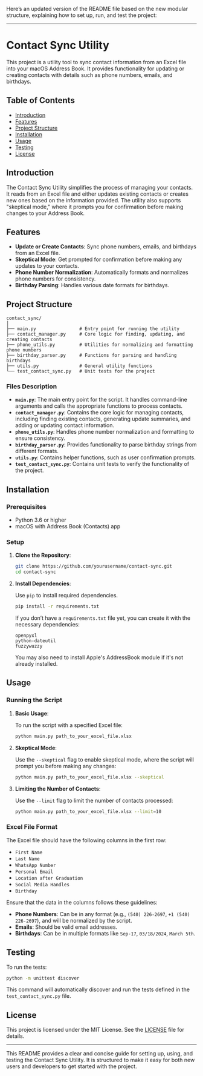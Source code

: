 Here’s an updated version of the README file based on the new modular structure, explaining how to set up, run, and test the project:

---

# Contact Sync Utility

This project is a utility tool to sync contact information from an Excel file into your macOS Address Book. It provides functionality for updating or creating contacts with details such as phone numbers, emails, and birthdays.

## Table of Contents
- [Introduction](#introduction)
- [Features](#features)
- [Project Structure](#project-structure)
- [Installation](#installation)
- [Usage](#usage)
- [Testing](#testing)
- [License](#license)

## Introduction

The Contact Sync Utility simplifies the process of managing your contacts. It reads from an Excel file and either updates existing contacts or creates new ones based on the information provided. The utility also supports "skeptical mode," where it prompts you for confirmation before making changes to your Address Book.

## Features

- **Update or Create Contacts**: Sync phone numbers, emails, and birthdays from an Excel file.
- **Skeptical Mode**: Get prompted for confirmation before making any updates to your contacts.
- **Phone Number Normalization**: Automatically formats and normalizes phone numbers for consistency.
- **Birthday Parsing**: Handles various date formats for birthdays.

## Project Structure

```
contact_sync/
│
├── main.py                # Entry point for running the utility
├── contact_manager.py     # Core logic for finding, updating, and creating contacts
├── phone_utils.py         # Utilities for normalizing and formatting phone numbers
├── birthday_parser.py     # Functions for parsing and handling birthdays
├── utils.py               # General utility functions
└── test_contact_sync.py   # Unit tests for the project
```

### Files Description

- **`main.py`**: The main entry point for the script. It handles command-line arguments and calls the appropriate functions to process contacts.
- **`contact_manager.py`**: Contains the core logic for managing contacts, including finding existing contacts, generating update summaries, and adding or updating contact information.
- **`phone_utils.py`**: Handles phone number normalization and formatting to ensure consistency.
- **`birthday_parser.py`**: Provides functionality to parse birthday strings from different formats.
- **`utils.py`**: Contains helper functions, such as user confirmation prompts.
- **`test_contact_sync.py`**: Contains unit tests to verify the functionality of the project.

## Installation

### Prerequisites

- Python 3.6 or higher
- macOS with Address Book (Contacts) app

### Setup

1. **Clone the Repository**:

    ```bash
    git clone https://github.com/yourusername/contact-sync.git
    cd contact-sync
    ```

2. **Install Dependencies**:

    Use `pip` to install required dependencies.

    ```bash
    pip install -r requirements.txt
    ```

    If you don’t have a `requirements.txt` file yet, you can create it with the necessary dependencies:

    ```plaintext
    openpyxl
    python-dateutil
    fuzzywuzzy
    ```
   
   You may also need to install Apple's AddressBook module if it's not already installed.

## Usage

### Running the Script

1. **Basic Usage**:

    To run the script with a specified Excel file:

    ```bash
    python main.py path_to_your_excel_file.xlsx
    ```

2. **Skeptical Mode**:

    Use the `--skeptical` flag to enable skeptical mode, where the script will prompt you before making any changes:

    ```bash
    python main.py path_to_your_excel_file.xlsx --skeptical
    ```

3. **Limiting the Number of Contacts**:

    Use the `--limit` flag to limit the number of contacts processed:

    ```bash
    python main.py path_to_your_excel_file.xlsx --limit=10
    ```

### Excel File Format

The Excel file should have the following columns in the first row:

- `First Name`
- `Last Name`
- `WhatsApp Number`
- `Personal Email`
- `Location after Graduation`
- `Social Media Handles`
- `Birthday`

Ensure that the data in the columns follows these guidelines:

- **Phone Numbers**: Can be in any format (e.g., `(540) 226-2697`, `+1 (540) 226-2697`), and will be normalized by the script.
- **Emails**: Should be valid email addresses.
- **Birthdays**: Can be in multiple formats like `Sep-17`, `03/18/2024`, `March 5th`.

## Testing

To run the tests:

```bash
python -m unittest discover
```

This command will automatically discover and run the tests defined in the `test_contact_sync.py` file.

## License

This project is licensed under the MIT License. See the [LICENSE](LICENSE) file for details.

---

This README provides a clear and concise guide for setting up, using, and testing the Contact Sync Utility. It is structured to make it easy for both new users and developers to get started with the project.